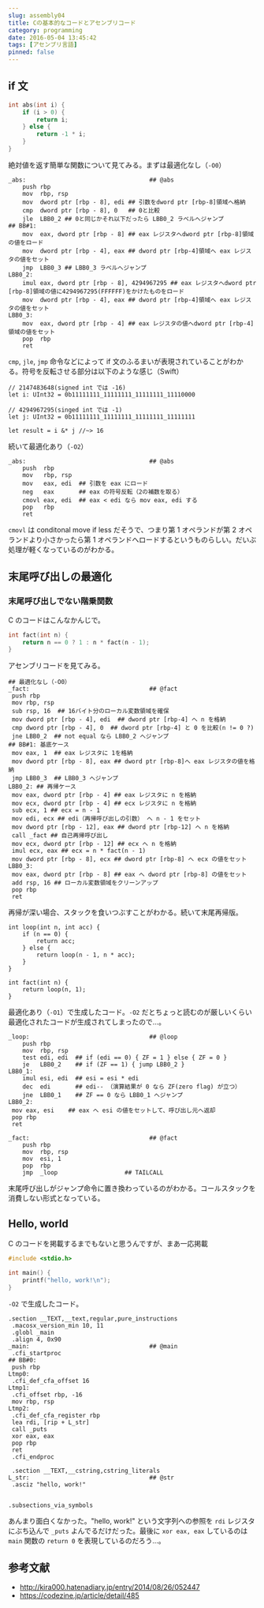 ```yaml
---
slug: assembly04
title: Cの基本的なコードとアセンブリコード
category: programming
date: 2016-05-04 13:45:42
tags: [アセンブリ言語]
pinned: false
---
```


## if 文

```c
int abs(int i) {
    if (i > 0) {
        return i;
    } else {
        return -1 * i;
    }
}
```

絶対値を返す簡単な関数について見てみる。まずは最適化なし（`-O0`）

```
_abs:                                   ## @abs
    push rbp
    mov  rbp, rsp
    mov  dword ptr [rbp - 8], edi ## 引数をdword ptr [rbp-8]領域へ格納
    cmp  dword ptr [rbp - 8], 0   ## 0と比較
    jle  LBB0_2 ## 0と同じかそれ以下だったら LBB0_2 ラベルへジャンプ
## BB#1:
    mov  eax, dword ptr [rbp - 8] ## eax レジスタへdword ptr [rbp-8]領域の値をロード
    mov  dword ptr [rbp - 4], eax ## dword ptr [rbp-4]領域へ eax レジスタの値をセット
    jmp  LBB0_3 ## LBB0_3 ラベルへジャンプ
LBB0_2:
    imul eax, dword ptr [rbp - 8], 4294967295 ## eax レジスタへdword ptr [rbp-8]領域の値に4294967295(FFFFFF)をかけたものをロード
    mov  dword ptr [rbp - 4], eax ## dword ptr [rbp-4]領域へ eax レジスタの値をセット
LBB0_3:
    mov  eax, dword ptr [rbp - 4] ## eax レジスタの値へdword ptr [rbp-4]領域の値をセット
    pop  rbp
    ret
```

`cmp`, `jle`, `jmp` 命令などによって if 文のふるまいが表現されていることがわかる。符号を反転させる部分は以下のような感じ（Swift）

```
// 2147483648(signed int では -16)
let i: UInt32 = 0b11111111_11111111_11111111_11110000

// 4294967295(singed int では -1)
let j: UInt32 = 0b11111111_11111111_11111111_11111111

let result = i &* j //~> 16
```

続いて最適化あり（`-O2`）

```
_abs:                                   ## @abs
    push  rbp
    mov   rbp, rsp
    mov   eax, edi  ## 引数を eax にロード
    neg   eax       ## eax の符号反転（2の補数を取る）
    cmovl eax, edi  ## eax < edi なら mov eax, edi する
    pop   rbp
    ret
```

`cmovl` は conditonal move if less だそうで、つまり第 1 オペランドが第 2 オペランドより小さかったら第 1 オペランドへロードするというものらしい。だいぶ処理が軽くなっているのがわかる。

## 末尾呼び出しの最適化

### 末尾呼び出しでない階乗関数

C のコードはこんなかんじで。

```c
int fact(int n) {
    return n == 0 ? 1 : n * fact(n - 1);
}
```

アセンブリコードを見てみる。

```
## 最適化なし（-O0）
_fact:                                  ## @fact
 push rbp
 mov rbp, rsp
 sub rsp, 16  ## 16バイト分のローカル変数領域を確保
 mov dword ptr [rbp - 4], edi  ## dword ptr [rbp-4] へ n を格納
 cmp dword ptr [rbp - 4], 0  ## dword ptr [rbp-4] と 0 を比較(n != 0 ?)
 jne LBB0_2  ## not equal なら LBB0_2 へジャンプ
## BB#1: 基底ケース
 mov eax, 1  ## eax レジスタに 1を格納
 mov dword ptr [rbp - 8], eax ## dword ptr [rbp-8]へ eax レジスタの値を格納
 jmp LBB0_3  ## LBB0_3 へジャンプ
LBB0_2: ## 再帰ケース
 mov eax, dword ptr [rbp - 4] ## eax レジスタに n を格納
 mov ecx, dword ptr [rbp - 4] ## ecx レジスタに n を格納
 sub ecx, 1 ## ecx = n - 1
 mov edi, ecx ## edi（再帰呼び出しの引数） へ n - 1 をセット
 mov dword ptr [rbp - 12], eax ## dword ptr [rbp-12] へ n を格納
 call _fact ## 自己再帰呼び出し
 mov ecx, dword ptr [rbp - 12] ## ecx へ n を格納
 imul ecx, eax ## ecx = n * fact(n - 1)
 mov dword ptr [rbp - 8], ecx ## dword ptr [rbp-8] へ ecx の値をセット
LBB0_3:
 mov eax, dword ptr [rbp - 8] ## eax へ dword ptr [rbp-8] の値をセット
 add rsp, 16 ## ローカル変数領域をクリーンアップ
 pop rbp
 ret
```

再帰が深い場合、スタックを食いつぶすことがわかる。続いて末尾再帰版。

```
int loop(int n, int acc) {
    if (n == 0) {
        return acc;
    } else {
        return loop(n - 1, n * acc);
    }
}

int fact(int n) {
    return loop(n, 1);
}
```

最適化あり（`-O1`）で生成したコード。`-O2` だとちょっと読むのが厳しいくらい最適化されたコードが生成されてしまったので...。

```
_loop:                                  ## @loop
    push rbp
    mov  rbp, rsp
    test edi, edi  ## if (edi == 0) { ZF = 1 } else { ZF = 0 }
    je   LBB0_2    ## if (ZF == 1) { jump LBB0_2 }
LBB0_1:
    imul esi, edi  ## esi = esi * edi
    dec  edi       ## edi-- （演算結果が 0 なら ZF(zero flag) が立つ）
    jne  LBB0_1    ## ZF == 0 なら LBB0_1 へジャンプ
LBB0_2:
 mov eax, esi    ## eax へ esi の値をセットして、呼び出し元へ返却
 pop rbp
 ret

_fact:                                  ## @fact
    push rbp
    mov  rbp, rsp
    mov  esi, 1
    pop  rbp
    jmp  _loop                   ## TAILCALL
```

末尾呼び出しがジャンプ命令に置き換わっているのがわかる。コールスタックを消費しない形式となっている。

## Hello, world

C のコードを掲載するまでもないと思うんですが、まあ一応掲載

```c
#include <stdio.h>

int main() {
    printf("hello, work!\n");
}
```

`-O2` で生成したコード。

```
.section __TEXT,__text,regular,pure_instructions
 .macosx_version_min 10, 11
 .globl _main
 .align 4, 0x90
_main:                                  ## @main
 .cfi_startproc
## BB#0:
 push rbp
Ltmp0:
 .cfi_def_cfa_offset 16
Ltmp1:
 .cfi_offset rbp, -16
 mov rbp, rsp
Ltmp2:
 .cfi_def_cfa_register rbp
 lea rdi, [rip + L_str]
 call _puts
 xor eax, eax
 pop rbp
 ret
 .cfi_endproc

 .section __TEXT,__cstring,cstring_literals
L_str:                                  ## @str
 .asciz "hello, work!"


.subsections_via_symbols
```

あんまり面白くなかった。"hello, work!" という文字列への参照を `rdi` レジスタにぶち込んで `_puts` よんでるだけだった。最後に `xor eax, eax` しているのは `main` 関数の `return 0` を表現しているのだろう...。

## 参考文献

- http://kira000.hatenadiary.jp/entry/2014/08/26/052447
- https://codezine.jp/article/detail/485
